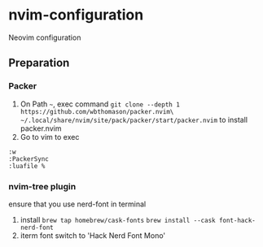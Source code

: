 # nvim-configuration
Neovim configuration

## Preparation
### Packer
1. On Path `~`, exec command `git clone --depth 1 https://github.com/wbthomason/packer.nvim\
 ~/.local/share/nvim/site/pack/packer/start/packer.nvim` to install packer.nvim
2. Go to vim to exec
```shell
:w
:PackerSync
:luafile %
```
### nvim-tree plugin
ensure that you use nerd-font in terminal
1. install
`brew tap homebrew/cask-fonts`
`brew install --cask font-hack-nerd-font`
2. iterm font
switch to 'Hack Nerd Font Mono'
